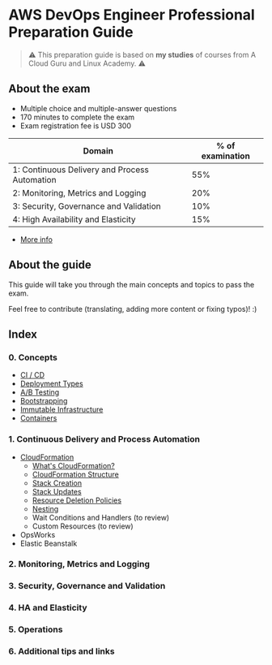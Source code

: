 # AWS DevOps Engineer Professional Preparation Guide

> ⚠️ This preparation guide is based on **my studies** of courses from A Cloud Guru and Linux Academy. ️⚠️

## About the exam

* Multiple choice and multiple-answer questions
* 170 minutes to complete the exam
* Exam registration fee is USD 300

| Domain  | % of examination |
| ------------- | ------------- |
| 1: Continuous Delivery and Process Automation  | 55%  |
| 2: Monitoring, Metrics and Logging  | 20%  |
| 3: Security, Governance and Validation  | 10%  |
| 4: High Availability and Elasticity  | 15%  |

* [More info](https://d1.awsstatic.com/training-and-certification/docs-devops-pro/AWS_certified_devops_engineer_professional_blueprint.pdf)

## About the guide

This guide will take you through the main concepts and topics to pass the exam.

Feel free to contribute (translating, adding more content or fixing typos)! :)

## Index

### 0. Concepts
* [CI / CD](0-concepts/core.md#continuous-integration-and-continous-delivery)
* [Deployment Types](0-concepts/core.md#deployment-types)
* [A/B Testing](0-concepts/core.md#ab-testing)
* [Bootstrapping](0-concepts/core.md#bootstrapping)
* [Immutable Infrastructure](0-concepts/core.md#immutable-infrastructure)
* [Containers](0-concepts/core.md#containers)

### 1. Continuous Delivery and Process Automation
* [CloudFormation](1-ci_cd_automation/cloudformation.md#cloudformation)
    * [What's CloudFormation?](1-ci_cd_automation/cloudformation.md#whats-cloudformation)
    * [CloudFormation Structure](1-ci_cd_automation/cloudformation.md#cloudformation-structure)
    * [Stack Creation](1-ci_cd_automation/cloudformation.md#stack-creation)
    * [Stack Updates](1-ci_cd_automation/cloudformation.md#stack-updates)
    * [Resource Deletion Policies](1-ci_cd_automation/cloudformation.md#resource-deletion-policies)
    * [Nesting](1-ci_cd_automation/cloudformation.md#cloudformation-nesting)
    * Wait Conditions and Handlers (to review)
    * Custom Resources (to review)
* OpsWorks
* Elastic Beanstalk

### 2. Monitoring, Metrics and Logging

### 3. Security, Governance and Validation

### 4. HA and Elasticity

### 5. Operations

### 6. Additional tips and links
